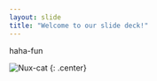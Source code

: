 ```yaml
---
layout: slide
title: "Welcome to our slide deck!"
---
```


haha-fun

![Nux-cat](https://octodex.github.com/images/yogitocat.png)
{: .center}
